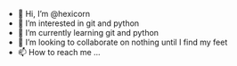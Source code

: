 - 👋 Hi, I’m @hexicorn
- 👀 I’m interested in git and python
- 🌱 I’m currently learning git and python
- 💞️ I’m looking to collaborate on nothing until I find my feet
- 📫 How to reach me ...

<!---
hexicorn/hexicorn is a ✨ special ✨ repository because its `README.md` (this file) appears on your GitHub profile.
You can click the Preview link to take a look at your changes.
--->
